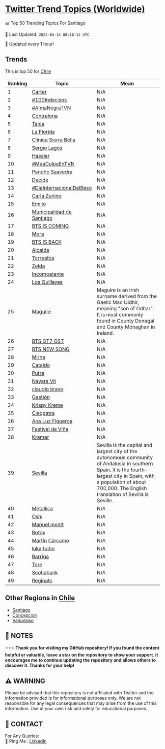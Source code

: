 [Twitter Trend Topics (Worldwide)](https://github.com/ErcinDedeoglu/Twitter-Trend-Topics)
==========


📊 Top 50 Trending Topics For Santiago

📆 Last Updated: `2023-04-14 08:18:12 UTC`

🔧 Updated every 1 hour!


## Trends

This is top 50 for [Chile](</Chile>)

| Ranking | Topic | Mean |
| ------- | ------------ | ------------ |
| 1 | [Carter](http://twitter.com/search?q=Carter) | N/A |
| 2 | [#100Indecisos](http://twitter.com/search?q=%23100Indecisos) | N/A |
| 3 | [#AlmaNegraTVN](http://twitter.com/search?q=%23AlmaNegraTVN) | N/A |
| 4 | [Contraloría](http://twitter.com/search?q=Contralor%c3%ada) | N/A |
| 5 | [Talca](http://twitter.com/search?q=Talca) | N/A |
| 6 | [La Florida](http://twitter.com/search?q=La+Florida) | N/A |
| 7 | [Clínica Sierra Bella](http://twitter.com/search?q=Cl%c3%adnica+Sierra+Bella) | N/A |
| 8 | [Sergio Lagos](http://twitter.com/search?q=Sergio+Lagos) | N/A |
| 9 | [Hassler](http://twitter.com/search?q=Hassler) | N/A |
| 10 | [#MeaCulpaEnTVN](http://twitter.com/search?q=%23MeaCulpaEnTVN) | N/A |
| 11 | [Pancho Saavedra](http://twitter.com/search?q=Pancho+Saavedra) | N/A |
| 12 | [Decide](http://twitter.com/search?q=Decide) | N/A |
| 13 | [#DiaInternacionalDelBeso](http://twitter.com/search?q=%23DiaInternacionalDelBeso) | N/A |
| 14 | [Carla Zunino](http://twitter.com/search?q=Carla+Zunino) | N/A |
| 15 | [Emilio](http://twitter.com/search?q=Emilio) | N/A |
| 16 | [Municipalidad de Santiago](http://twitter.com/search?q=Municipalidad+de+Santiago) | N/A |
| 17 | [BTS IS COMING](http://twitter.com/search?q=BTS+IS+COMING) | N/A |
| 18 | [Mora](http://twitter.com/search?q=Mora) | N/A |
| 19 | [BTS IS BACK](http://twitter.com/search?q=BTS+IS+BACK) | N/A |
| 20 | [Alcalde](http://twitter.com/search?q=Alcalde) | N/A |
| 21 | [Torrealba](http://twitter.com/search?q=Torrealba) | N/A |
| 22 | [Zelda](http://twitter.com/search?q=Zelda) | N/A |
| 23 | [Incompetente](http://twitter.com/search?q=Incompetente) | N/A |
| 24 | [Los Quillayes](http://twitter.com/search?q=Los+Quillayes) | N/A |
| 25 | [Maguire](http://twitter.com/search?q=Maguire) | Maguire is an Irish surname derived from the Gaelic Mac Uidhir, meaning "son of Odhar". It is most commonly found in County Donegal and County Monaghan in Ireland. |
| 26 | [BTS OT7 OST](http://twitter.com/search?q=BTS+OT7+OST) | N/A |
| 27 | [BTS NEW SONG](http://twitter.com/search?q=BTS+NEW+SONG) | N/A |
| 28 | [Mirna](http://twitter.com/search?q=Mirna) | N/A |
| 29 | [Cataldo](http://twitter.com/search?q=Cataldo) | N/A |
| 30 | [Putre](http://twitter.com/search?q=Putre) | N/A |
| 31 | [Nayara Vit](http://twitter.com/search?q=Nayara+Vit) | N/A |
| 32 | [claudio bravo](http://twitter.com/search?q=claudio+bravo) | N/A |
| 33 | [Gestión](http://twitter.com/search?q=Gesti%c3%b3n) | N/A |
| 34 | [Krispy Kreme](http://twitter.com/search?q=Krispy+Kreme) | N/A |
| 35 | [Cleopatra](http://twitter.com/search?q=Cleopatra) | N/A |
| 36 | [Ana Luz Figueroa](http://twitter.com/search?q=Ana+Luz+Figueroa) | N/A |
| 37 | [Festival de Viña](http://twitter.com/search?q=Festival+de+Vi%c3%b1a) | N/A |
| 38 | [Kramer](http://twitter.com/search?q=Kramer) | N/A |
| 39 | [Sevilla](http://twitter.com/search?q=Sevilla) | Sevilla is the capital and largest city of the autonomous community of Andalusia in southern Spain. It is the fourth-largest city in Spain, with a population of about 700,000. The English translation of Sevilla is Seville. |
| 40 | [Metallica](http://twitter.com/search?q=Metallica) | N/A |
| 41 | [Oshi](http://twitter.com/search?q=Oshi) | N/A |
| 42 | [Manuel montt](http://twitter.com/search?q=Manuel+montt) | N/A |
| 43 | [Botox](http://twitter.com/search?q=Botox) | N/A |
| 44 | [Martín Cárcamo](http://twitter.com/search?q=Mart%c3%adn+C%c3%a1rcamo) | N/A |
| 45 | [luka tudor](http://twitter.com/search?q=luka+tudor) | N/A |
| 46 | [Barriga](http://twitter.com/search?q=Barriga) | N/A |
| 47 | [Tere](http://twitter.com/search?q=Tere) | N/A |
| 48 | [Scotiabank](http://twitter.com/search?q=Scotiabank) | N/A |
| 49 | [Reginato](http://twitter.com/search?q=Reginato) | N/A |



## Other Regions in [Chile](</Chile>)

* [Santiago](</Chile/Santiago.md>)
* [Concepcion](</Chile/Concepcion.md>)
* [Valparaiso](</Chile/Valparaiso.md>)



## 📝 NOTES

⭐⭐⭐ **Thank you for visiting my GitHub repository! If you found the content helpful or valuable, leave a star on the repository to show your support. It encourages me to continue updating the repository and allows others to discover it. Thanks for your help!**


## ⚠️ WARNING

Please be advised that this repository is not affiliated with Twitter and the information provided is for informational purposes only. We are not responsible for any legal consequences that may arise from the use of this information. Use at your own risk and solely for educational purposes.


## 📨 CONTACT

 For Any Queries:  
            🏓 Ping Me : [LinkedIn](https://www.linkedin.com/in/ercindedeoglu/)
